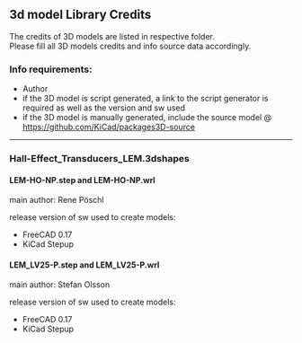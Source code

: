 ## 3d model Library Credits

The credits of 3D models are listed in respective folder.  
Please fill all 3D models credits and info source data accordingly.  

### Info requirements:
- Author
- if the 3D model is script generated, a link to the script generator is required as well as the version and sw used
- if the 3D model is manually generated, include the source model @ https://github.com/KiCad/packages3D-source

<hr>  

### Hall-Effect_Transducers_LEM.3dshapes

#### LEM-HO-NP.step and LEM-HO-NP.wrl

main author: Rene Pöschl

release version of sw used to create models:  
- FreeCAD 0.17
- KiCad Stepup

#### LEM_LV25-P.step and LEM_LV25-P.wrl

main author: Stefan Olsson

release version of sw used to create models:  
- FreeCAD 0.17
- KiCad Stepup
